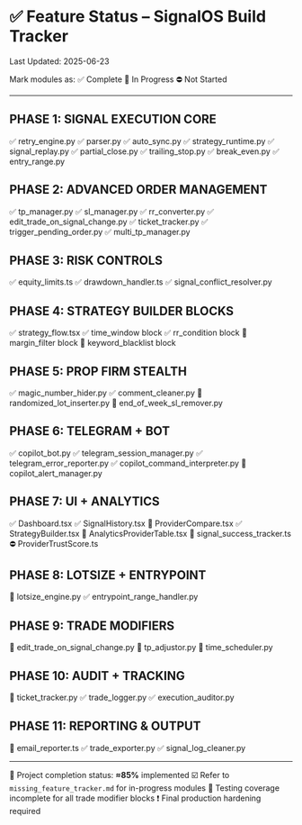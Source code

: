 # ✅ Feature Status – SignalOS Build Tracker

Last Updated: 2025-06-23

Mark modules as:
✅ Complete
🚧 In Progress
⛔ Not Started

---

## PHASE 1: SIGNAL EXECUTION CORE

✅ retry\_engine.py
✅ parser.py
✅ auto\_sync.py
✅ strategy\_runtime.py
✅ signal\_replay.py
✅ partial\_close.py
✅ trailing\_stop.py
✅ break\_even.py
✅ entry\_range.py

## PHASE 2: ADVANCED ORDER MANAGEMENT

✅ tp\_manager.py
✅ sl\_manager.py
✅ rr\_converter.py
✅ edit\_trade\_on\_signal\_change.py
✅ ticket\_tracker.py
✅ trigger\_pending\_order.py
✅ multi\_tp\_manager.py

## PHASE 3: RISK CONTROLS

✅ equity\_limits.ts
✅ drawdown\_handler.ts
✅ signal\_conflict\_resolver.py

## PHASE 4: STRATEGY BUILDER BLOCKS

✅ strategy\_flow\.tsx
✅ time\_window block
✅ rr\_condition block
🚧 margin\_filter block
🚧 keyword\_blacklist block

## PHASE 5: PROP FIRM STEALTH

✅ magic\_number\_hider.py
✅ comment\_cleaner.py
🚧 randomized\_lot\_inserter.py
🚧 end\_of\_week\_sl\_remover.py

## PHASE 6: TELEGRAM + BOT

✅ copilot\_bot.py
✅ telegram\_session\_manager.py
✅ telegram\_error\_reporter.py
✅ copilot\_command\_interpreter.py
🚧 copilot\_alert\_manager.py

## PHASE 7: UI + ANALYTICS

✅ Dashboard.tsx
✅ SignalHistory.tsx
🚧 ProviderCompare.tsx
✅ StrategyBuilder.tsx
🚧 AnalyticsProviderTable.tsx
🚧 signal\_success\_tracker.ts
⛔ ProviderTrustScore.ts

## PHASE 8: LOTSIZE + ENTRYPOINT

🚧 lotsize\_engine.py
✅ entrypoint\_range\_handler.py

## PHASE 9: TRADE MODIFIERS

🚧 edit\_trade\_on\_signal\_change.py
🚧 tp\_adjustor.py
🚧 time\_scheduler.py

## PHASE 10: AUDIT + TRACKING

🚧 ticket\_tracker.py
✅ trade\_logger.py
✅ execution\_auditor.py

## PHASE 11: REPORTING & OUTPUT

🚧 email\_reporter.ts
✅ trade\_exporter.py
✅ signal\_log\_cleaner.py

---

📘 Project completion status: **≈85%** implemented
☑️ Refer to `missing_feature_tracker.md` for in-progress modules
🧪 Testing coverage incomplete for all trade modifier blocks
❗ Final production hardening required
